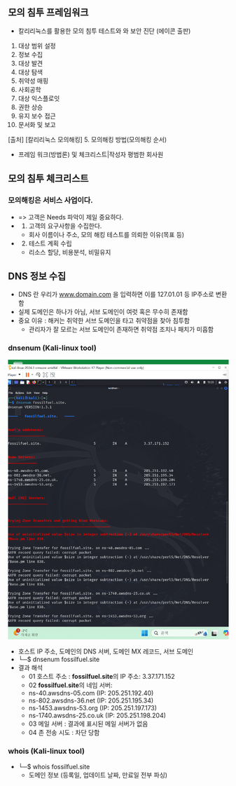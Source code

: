 ## 모의 침투 프레임워크

- 칼리리눅스를 활용한 모의 침투 테스트와 와 보안 진단 (에이콘 출판)


01. 대상 범위 설정
02. 정보 수집
03. 대상 발견
04. 대상 탐색
05. 취약성 매핑
06. 사회공학
07. 대상 익스플로잇
08. 권한 상승
09. 유지 보수 접근
10. 문서화 및 보고

[출처] [칼리리눅스 모의해킹] 5. 모의해킹 방법(모의해킹 순서)
* 프레임 워크(방법론) 및 체크리스트|작성자 평범한 회사원

## 모의 침투 체크리스트
### 모의해킹은 서비스 사업이다.

- => 고객은 Needs 파악이 제일 중요하다.
- 01. 고객의 요구사항을 수집한다.
    * 회사 이름이나 주소, 모의 해킹 테스트를 의뢰한 이유(목표 등)
- 02. 테스트 계획 수립 
    * 리소스 할당, 비용분석, 비밀유지

## DNS 정보 수집 
- DNS 란 우리가 www.domain.com 을 입력하면 이를 127.01.01 등 IP주소로 변환함
- 실제 도메인은 하나가 아님, 서브 도메인이 여럿 혹은 무수히 존재함
- 중요 이유 : 해커는 취약한 서브 도메인을 타고 취약점을 찾아 침투함 
    * 관리자가 잘 모르는 서브 도메인이 존재하면 취약점 조치나 패치가 미흡함

### dnsenum (Kali-linux tool)
![dnsenum.png](../img/2024/dnsenum.png)

- 호스트 IP 주소, 도메인의 DNS 서버, 도메인 MX 레코드, 서브 도메인
- └─$ dnsenum fossilfuel.site  
- 결과 해석
    * 01 호스트 주소 : **fossilfuel.site**의 IP 주소: 3.37.171.152
    * 02 **fossilfuel.site**의 네임 서버:
    - ns-40.awsdns-05.com (IP: 205.251.192.40)
    - ns-802.awsdns-36.net (IP: 205.251.195.34)
    - ns-1453.awsdns-53.org (IP: 205.251.197.173)
    - ns-1740.awsdns-25.co.uk (IP: 205.251.198.204)
    * 03 메일 서버 : 결과에 표시된 메일 서버가 없음
    * 04 존 전송 시도 : 차단 당함

### whois (Kali-linux tool)
- └─$ whois fossilfuel.site
    * 도메인 정보 (등록일, 업데이트 날짜, 만료일 전부 파싱)


